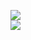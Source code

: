 [![](https://img.shields.io/badge/Made%20With-Github%20Spray-lightgrey.svg?style=for-the-badge&logo=github)](https://github.com/Annihil/github-spray#4686)  
[![](https://i.imgur.com/2DrTn0Z.gif)](https://github.com/Annihil/github-spray)